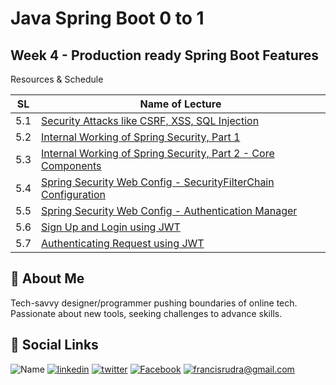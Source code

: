 # Java Spring Boot 0 to 1

## Week 4 - Production ready Spring Boot Features

Resources & Schedule

| SL  | Name of Lecture                                                                                               |
| --- | ------------------------------------------------------------------------------------------------------------- |
| 5.1 | [Security Attacks like CSRF, XSS, SQL Injection](./5_1_Security_Attacks.pdf)                                  |
| 5.2 | [Internal Working of Spring Security, Part 1](./5_2_Internal_Working_of_Spring_Security.pdf)                  |
| 5.3 | [Internal Working of Spring Security, Part 2 - Core Components](./5_3_Core_Spring_Security_Component.pdf)     |
| 5.4 | [Spring Security Web Config - SecurityFilterChain Configuration](./5_4_Configuring_Security_Filter_Chain.pdf) |
| 5.5 | [Spring Security Web Config - Authentication Manager](./5_5_Understanding_JWT.pdf)                            |
| 5.6 | [Sign Up and Login using JWT](./5_6_Signup_and_Login_using_JWT.pdf)                                           |
| 5.7 | [Authenticating Request using JWT](./5_6_Signup_and_Login_using_JWT.pdf)                                      |

## 🚀 About Me

Tech-savvy designer/programmer pushing boundaries of online tech. Passionate about new tools, seeking challenges to advance skills.

## 🔗 Social Links

![Name](https://img.shields.io/badge/Name-Francis%20Rudra%20D%20Cruze-yellowgreen?style=for-the-badge)
[![linkedin](https://img.shields.io/badge/linkedin-0A66C2?style=for-the-badge&logo=linkedin&logoColor=white)](https://www.linkedin.com/in/rudradcruze)
[![twitter](https://img.shields.io/badge/twitter-1DA1F2?style=for-the-badge&logo=twitter&logoColor=white)](https://twitter.com/rudradcruze)
[![Facebook](https://img.shields.io/badge/facebook-4267B2?style=for-the-badge&logo=facebook&logoColor=white)](https://facebook.com/rudradcruze)
[![francisrudra@gmail.com](https://img.shields.io/badge/gmail-4267B2?style=for-the-badge&logo=gmail&logoColor=white)](mailto:francisrudra@gmail.com)
